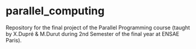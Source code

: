 # parallel_computing
Repository for the final project of the Parallel Programming course (taught by X.Dupré &amp; M.Durut during 2nd Semester of the final year at ENSAE Paris).
